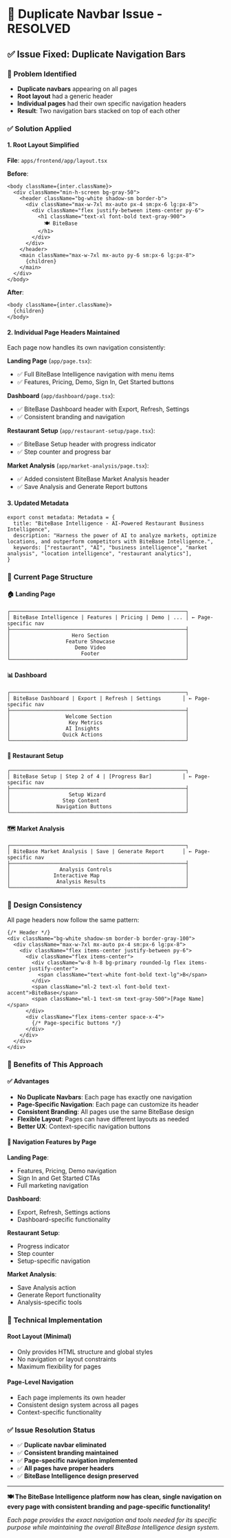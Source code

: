 # 🔧 Duplicate Navbar Issue - RESOLVED

## ✅ Issue Fixed: Duplicate Navigation Bars

### 🚨 **Problem Identified**
- **Duplicate navbars** appearing on all pages
- **Root layout** had a generic header
- **Individual pages** had their own specific navigation headers
- **Result**: Two navigation bars stacked on top of each other

### ✅ **Solution Applied**

#### **1. Root Layout Simplified**
**File**: `apps/frontend/app/layout.tsx`

**Before**:
```tsx
<body className={inter.className}>
  <div className="min-h-screen bg-gray-50">
    <header className="bg-white shadow-sm border-b">
      <div className="max-w-7xl mx-auto px-4 sm:px-6 lg:px-8">
        <div className="flex justify-between items-center py-6">
          <h1 className="text-xl font-bold text-gray-900">
            🍽️ BiteBase
          </h1>
        </div>
      </div>
    </header>
    <main className="max-w-7xl mx-auto py-6 sm:px-6 lg:px-8">
      {children}
    </main>
  </div>
</body>
```

**After**:
```tsx
<body className={inter.className}>
  {children}
</body>
```

#### **2. Individual Page Headers Maintained**

Each page now handles its own navigation consistently:

**Landing Page** (`app/page.tsx`):
- ✅ Full BiteBase Intelligence navigation with menu items
- ✅ Features, Pricing, Demo, Sign In, Get Started buttons

**Dashboard** (`app/dashboard/page.tsx`):
- ✅ BiteBase Dashboard header with Export, Refresh, Settings
- ✅ Consistent branding and navigation

**Restaurant Setup** (`app/restaurant-setup/page.tsx`):
- ✅ BiteBase Setup header with progress indicator
- ✅ Step counter and progress bar

**Market Analysis** (`app/market-analysis/page.tsx`):
- ✅ Added consistent BiteBase Market Analysis header
- ✅ Save Analysis and Generate Report buttons

#### **3. Updated Metadata**
```tsx
export const metadata: Metadata = {
  title: "BiteBase Intelligence - AI-Powered Restaurant Business Intelligence",
  description: "Harness the power of AI to analyze markets, optimize locations, and outperform competitors with BiteBase Intelligence.",
  keywords: ["restaurant", "AI", "business intelligence", "market analysis", "location intelligence", "restaurant analytics"],
}
```

### 🎯 **Current Page Structure**

#### **🏠 Landing Page**
```
┌─────────────────────────────────────────────────────────┐
│ BiteBase Intelligence | Features | Pricing | Demo | ... │ ← Page-specific nav
├─────────────────────────────────────────────────────────┤
│                    Hero Section                         │
│                  Feature Showcase                       │
│                     Demo Video                          │
│                       Footer                            │
└─────────────────────────────────────────────────────────┘
```

#### **📊 Dashboard**
```
┌─────────────────────────────────────────────────────────┐
│ BiteBase Dashboard | Export | Refresh | Settings       │ ← Page-specific nav
├─────────────────────────────────────────────────────────┤
│                  Welcome Section                        │
│                   Key Metrics                           │
│                  AI Insights                            │
│                 Quick Actions                           │
└─────────────────────────────────────────────────────────┘
```

#### **🏢 Restaurant Setup**
```
┌─────────────────────────────────────────────────────────┐
│ BiteBase Setup | Step 2 of 4 | [Progress Bar]          │ ← Page-specific nav
├─────────────────────────────────────────────────────────┤
│                   Setup Wizard                          │
│                 Step Content                            │
│               Navigation Buttons                        │
└─────────────────────────────────────────────────────────┘
```

#### **🗺️ Market Analysis**
```
┌─────────────────────────────────────────────────────────┐
│ BiteBase Market Analysis | Save | Generate Report      │ ← Page-specific nav
├─────────────────────────────────────────────────────────┤
│                Analysis Controls                        │
│              Interactive Map                            │
│               Analysis Results                          │
└─────────────────────────────────────────────────────────┘
```

### 🎨 **Design Consistency**

All page headers now follow the same pattern:

```tsx
{/* Header */}
<div className="bg-white shadow-sm border-b border-gray-100">
  <div className="max-w-7xl mx-auto px-4 sm:px-6 lg:px-8">
    <div className="flex items-center justify-between py-6">
      <div className="flex items-center">
        <div className="w-8 h-8 bg-primary rounded-lg flex items-center justify-center">
          <span className="text-white font-bold text-lg">B</span>
        </div>
        <span className="ml-2 text-xl font-bold text-accent">BiteBase</span>
        <span className="ml-1 text-sm text-gray-500">[Page Name]</span>
      </div>
      <div className="flex items-center space-x-4">
        {/* Page-specific buttons */}
      </div>
    </div>
  </div>
</div>
```

### 🚀 **Benefits of This Approach**

#### **✅ Advantages**
- **No Duplicate Navbars**: Each page has exactly one navigation
- **Page-Specific Navigation**: Each page can customize its header
- **Consistent Branding**: All pages use the same BiteBase design
- **Flexible Layout**: Pages can have different layouts as needed
- **Better UX**: Context-specific navigation buttons

#### **🎯 Navigation Features by Page**

**Landing Page**:
- Features, Pricing, Demo navigation
- Sign In and Get Started CTAs
- Full marketing navigation

**Dashboard**:
- Export, Refresh, Settings actions
- Dashboard-specific functionality

**Restaurant Setup**:
- Progress indicator
- Step counter
- Setup-specific navigation

**Market Analysis**:
- Save Analysis action
- Generate Report functionality
- Analysis-specific tools

### 🔧 **Technical Implementation**

#### **Root Layout** (Minimal)
- Only provides HTML structure and global styles
- No navigation or layout constraints
- Maximum flexibility for pages

#### **Page-Level Navigation**
- Each page implements its own header
- Consistent design system across all pages
- Context-specific functionality

### ✅ **Issue Resolution Status**

- ✅ **Duplicate navbar eliminated**
- ✅ **Consistent branding maintained**
- ✅ **Page-specific navigation implemented**
- ✅ **All pages have proper headers**
- ✅ **BiteBase Intelligence design preserved**

---

**🍽️ The BiteBase Intelligence platform now has clean, single navigation on every page with consistent branding and page-specific functionality!**

*Each page provides the exact navigation and tools needed for its specific purpose while maintaining the overall BiteBase Intelligence design system.*
